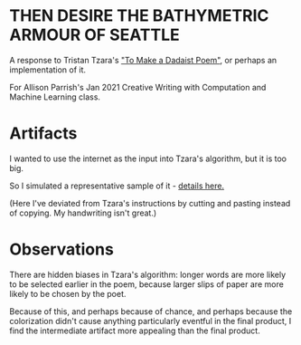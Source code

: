 # THEN DESIRE THE BATHYMETRIC ARMOUR OF SEATTLE
A response to Tristan Tzara's ["To Make a Dadaist Poem"](https://www.writing.upenn.edu/~afilreis/88v/tzara.html), or perhaps an implementation of it.

For Allison Parrish's Jan 2021 Creative Writing with Computation and Machine Learning class.

# Artifacts
I wanted to use the internet as the input into Tzara's algorithm, but it is too big.

So I simulated a representative sample of it - [details here.](https://github.com/ThreeMachineExpression/subsamplingInternetEnglish/)



(Here I've deviated from Tzara's instructions by cutting and pasting instead of copying. My handwriting isn't great.)

# Observations
There are hidden biases in Tzara's algorithm: longer words are more likely to be selected earlier in the poem, because larger slips of paper are more likely to be chosen by the poet.

Because of this, and perhaps because of chance, and perhaps because the colorization didn't cause anything particularly eventful in the final product, I find the intermediate artifact more appealing than the final product.
